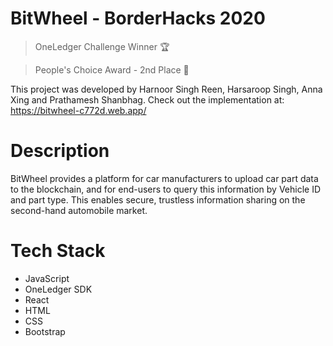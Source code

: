 # BitWheel - BorderHacks 2020
> OneLedger Challenge Winner 🏆

> People's Choice Award - 2nd Place 🥈

This project was developed by Harnoor Singh Reen, Harsaroop Singh, Anna Xing and Prathamesh Shanbhag.
Check out the implementation at: https://bitwheel-c772d.web.app/

# Description
BitWheel provides a platform for car manufacturers to upload car part data to the blockchain, and for end-users to query this information by Vehicle ID and part type. This enables secure, trustless information sharing on the second-hand automobile market.

# Tech Stack
- JavaScript
- OneLedger SDK
- React
- HTML
- CSS
- Bootstrap
